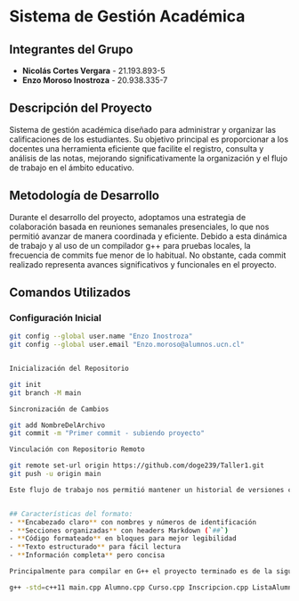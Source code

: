 # Sistema de Gestión Académica

## Integrantes del Grupo
- **Nicolás Cortes Vergara** - 21.193.893-5
- **Enzo Moroso Inostroza** - 20.938.335-7

## Descripción del Proyecto
Sistema de gestión académica diseñado para administrar y organizar las calificaciones de los estudiantes. Su objetivo principal es proporcionar a los docentes una herramienta eficiente que facilite el registro, consulta y análisis de las notas, mejorando significativamente la organización y el flujo de trabajo en el ámbito educativo.

## Metodología de Desarrollo
Durante el desarrollo del proyecto, adoptamos una estrategia de colaboración basada en reuniones semanales presenciales, lo que nos permitió avanzar de manera coordinada y eficiente. Debido a esta dinámica de trabajo y al uso de un compilador g++ para pruebas locales, la frecuencia de commits fue menor de lo habitual. No obstante, cada commit realizado representa avances significativos y funcionales en el proyecto.

## Comandos Utilizados
### Configuración Inicial
```bash
git config --global user.name "Enzo Inostroza"
git config --global user.email "Enzo.moroso@alumnos.ucn.cl"


Inicialización del Repositorio

git init
git branch -M main

Sincronización de Cambios

git add NombreDelArchivo
git commit -m "Primer commit - subiendo proyecto"

Vinculación con Repositorio Remoto

git remote set-url origin https://github.com/doge239/Taller1.git
git push -u origin main

Este flujo de trabajo nos permitió mantener un historial de versiones claro y consistente, asegurando la integridad del proyecto en cada etapa de su desarrollo.


## Características del formato:
- **Encabezado claro** con nombres y números de identificación
- **Secciones organizadas** con headers Markdown (`##`)
- **Código formateado** en bloques para mejor legibilidad
- **Texto estructurado** para fácil lectura
- **Información completa** pero concisa

Principalmente para compilar en G++ el proyecto terminado es de la siguente Forma:

g++ -std=c++11 main.cpp Alumno.cpp Curso.cpp Inscripcion.cpp ListaAlumnos.cpp ListaCursos.cpp ListaInscripciones.cpp ListaNotas.cpp Nota.cpp Sistema.cpp Utilidades.cpp -o sistema



